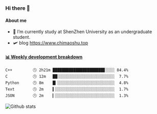 ### Hi there 👋

#### About me

- 🏫 I’m currently study at ShenZhen University as an undergraduate student.
- 🛩️ blog  https://www.chimaoshu.top

<!-- waka-box start -->
#### <a href="https://gist.github.com/e235103f6d3ace58395a9ff863c34467" target="_blank">📊 Weekly development breakdown</a>
```text
C++         🕓 2h21m ██████████████████████▊░░░░ 84.4%
C           🕓 12m   ██░░░░░░░░░░░░░░░░░░░░░░░░░  7.7%
Python      🕓 8m    █▎░░░░░░░░░░░░░░░░░░░░░░░░░  4.8%
Text        🕓 2m    ▍░░░░░░░░░░░░░░░░░░░░░░░░░░  1.7%
JSON        🕓 2m    ▎░░░░░░░░░░░░░░░░░░░░░░░░░░  1.3%
```
<!-- Powered by https://github.com/YouEclipse/waka-box-go . -->
<!-- waka-box end -->

![Github stats](https://github-readme-stats.vercel.app/api?username=chimaoshu&show_icons=true&theme=cobalt)
